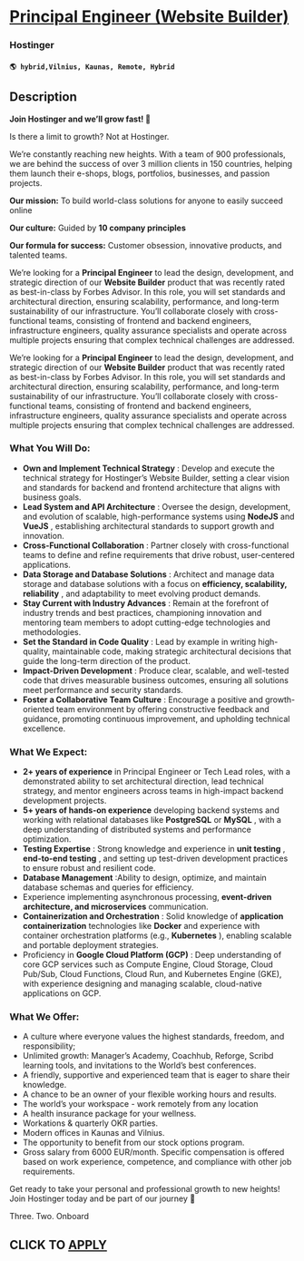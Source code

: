 # [Principal Engineer (Website Builder)](https://www.remotewlb.com/apply/principal-engineer-website-builder)  
### Hostinger  
#### `🌎 hybrid,Vilnius, Kaunas, Remote, Hybrid`  

## Description

 **Join Hostinger and we’ll grow fast! 🚀**

  

Is there a limit to growth? Not at Hostinger.

  

We’re constantly reaching new heights. With a team of 900 professionals, we are behind the success of over 3 million clients in 150 countries, helping them launch their e-shops, blogs, portfolios, businesses, and passion projects.

  

**Our mission:** To build world-class solutions for anyone to easily succeed online

 **Our culture:** Guided by **10 company principles**

 **Our formula for success:** Customer obsession, innovative products, and talented teams.

  

We’re looking for a **Principal Engineer** to lead the design, development, and strategic direction of our **Website Builder** product that was recently rated as best-in-class by Forbes Advisor. In this role, you will set standards and architectural direction, ensuring scalability, performance, and long-term sustainability of our infrastructure. You’ll collaborate closely with cross-functional teams, consisting of frontend and backend engineers, infrastructure engineers, quality assurance specialists and operate across multiple projects ensuring that complex technical challenges are addressed.

  

We’re looking for a **Principal Engineer** to lead the design, development, and strategic direction of our **Website Builder** product that was recently rated as best-in-class by Forbes Advisor. In this role, you will set standards and architectural direction, ensuring scalability, performance, and long-term sustainability of our infrastructure. You’ll collaborate closely with cross-functional teams, consisting of frontend and backend engineers, infrastructure engineers, quality assurance specialists and operate across multiple projects ensuring that complex technical challenges are addressed.

  

### What You Will Do:

*  **Own and Implement Technical Strategy** : Develop and execute the technical strategy for Hostinger’s Website Builder, setting a clear vision and standards for backend and frontend architecture that aligns with business goals.
*  **Lead System and API Architecture** : Oversee the design, development, and evolution of scalable, high-performance systems using **NodeJS** and **VueJS** , establishing architectural standards to support growth and innovation.
*  **Cross-Functional Collaboration** : Partner closely with cross-functional teams to define and refine requirements that drive robust, user-centered applications.
*  **Data Storage and Database Solutions** : Architect and manage data storage and database solutions with a focus on **efficiency, scalability, reliability** , and adaptability to meet evolving product demands.
*  **Stay Current with Industry Advances** : Remain at the forefront of industry trends and best practices, championing innovation and mentoring team members to adopt cutting-edge technologies and methodologies.
*  **Set the Standard in Code Quality** : Lead by example in writing high-quality, maintainable code, making strategic architectural decisions that guide the long-term direction of the product.
*  **Impact-Driven Development** : Produce clear, scalable, and well-tested code that drives measurable business outcomes, ensuring all solutions meet performance and security standards.
*  **Foster a Collaborative Team Culture** : Encourage a positive and growth-oriented team environment by offering constructive feedback and guidance, promoting continuous improvement, and upholding technical excellence.

  

### What We Expect:

*  **2+ years of experience** in Principal Engineer or Tech Lead roles, with a demonstrated ability to set architectural direction, lead technical strategy, and mentor engineers across teams in high-impact backend development projects.
*  **5+ years of hands-on experience** developing backend systems and working with relational databases like **PostgreSQL** or **MySQL** , with a deep understanding of distributed systems and performance optimization.
*  **Testing Expertise** : Strong knowledge and experience in **unit testing** , **end-to-end testing** , and setting up test-driven development practices to ensure robust and resilient code.
*  **Database Management** :Ability to design, optimize, and maintain database schemas and queries for efficiency.
* Experience implementing asynchronous processing, **event-driven architecture, and microservices** communication.
*  **Containerization and Orchestration** : Solid knowledge of **application containerization** technologies like **Docker** and experience with container orchestration platforms (e.g., **Kubernetes** ), enabling scalable and portable deployment strategies.
* Proficiency in **Google Cloud Platform (GCP)** : Deep understanding of core GCP services such as Compute Engine, Cloud Storage, Cloud Pub/Sub, Cloud Functions, Cloud Run, and Kubernetes Engine (GKE), with experience designing and managing scalable, cloud-native applications on GCP.

  

### What We Offer:

* A culture where everyone values the highest standards, freedom, and responsibility;
* Unlimited growth: Manager’s Academy, Coachhub, Reforge, Scribd learning tools, and invitations to the World’s best conferences.
* A friendly, supportive and experienced team that is eager to share their knowledge.
* A chance to be an owner of your flexible working hours and results.
* The world’s your workspace - work remotely from any location
* A health insurance package for your wellness. 
* Workations & quarterly OKR parties.
* Modern offices in Kaunas and Vilnius. 
* The opportunity to benefit from our stock options program.
* Gross salary from 6000 EUR/month. Specific compensation is offered based on work experience, competence, and compliance with other job requirements.

  

Get ready to take your personal and professional growth to new heights! Join Hostinger today and be part of our journey **🚀**

  

Three. Two. Onboard

  
## CLICK TO [APPLY](https://www.remotewlb.com/apply/principal-engineer-website-builder)

